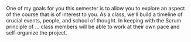 One of my goals for you this semester is to allow you to explore an aspect of the course that is of interest to you.  As a class, we'll build a timeline of crucial events, people, and school of thought.  In keeping with the Scrum principle of ... class members will be able to work at their own pace and self-organize the project.
